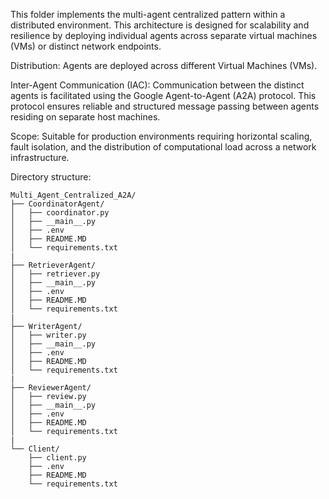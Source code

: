 This folder implements the multi-agent centralized pattern within a distributed environment. This architecture is designed for scalability and resilience by deploying individual agents across separate virtual machines (VMs) or distinct network endpoints.

Distribution: Agents are deployed across different Virtual Machines (VMs).

Inter-Agent Communication (IAC): Communication between the distinct agents is facilitated using the Google Agent-to-Agent (A2A) protocol. This protocol ensures reliable and structured message passing between agents residing on separate host machines.

Scope: Suitable for production environments requiring horizontal scaling, fault isolation, and the distribution of computational load across a network infrastructure.

Directory structure:

    Multi_Agent_Centralized_A2A/
    ├── CoordinatorAgent/   
    │   ├── coordinator.py
    │   ├── __main__.py
    │   ├── .env
    │   ├── README.MD
    │   └── requirements.txt
    |
    ├── RetrieverAgent/     
    │   ├── retriever.py
    │   ├── __main__.py
    │   ├── .env
    │   ├── README.MD
    │   └── requirements.txt
    |
    ├── WriterAgent/        
    │   ├── writer.py
    │   ├── __main__.py
    │   ├── .env
    │   ├── README.MD
    │   └── requirements.txt
    |
    ├── ReviewerAgent/          
    │   ├── review.py
    │   ├── __main__.py
    │   ├── .env
    │   ├── README.MD
    │   └── requirements.txt
    |
    └── Client/
        ├── client.py
        ├── .env
        ├── README.MD    
        └── requirements.txt
